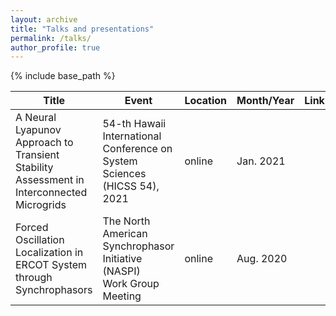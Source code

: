 ```yaml
---
layout: archive
title: "Talks and presentations"
permalink: /talks/
author_profile: true
---
```


{% include base_path %}

|Title                                                                                         | Event                                   | Location |Month/Year| Link |
|----------------------------------------------------------------------------------------------|-----------------------------------------|----------|------|----|
|A Neural Lyapunov Approach to Transient Stability <br> Assessment in Interconnected Microgrids|54-th Hawaii International Conference on <br>System Sciences (HICSS 54), 2021|online| Jan. 2021|
|Forced Oscillation Localization in ERCOT System <br> through Synchrophasors|The North American Synchrophasor Initiative (NASPI) <br> Work Group Meeting|online|Aug. 2020|
